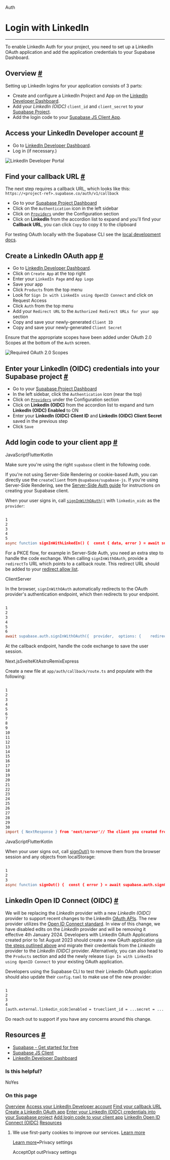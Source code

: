 Auth

# Login with LinkedIn

* * *

To enable LinkedIn Auth for your project, you need to set up a LinkedIn OAuth application and add the application credentials to your Supabase Dashboard.

## Overview [\#](https://supabase.com/docs/guides/auth/social-login/auth-linkedin\#overview)

Setting up LinkedIn logins for your application consists of 3 parts:

- Create and configure a LinkedIn Project and App on the [LinkedIn Developer Dashboard](https://www.linkedin.com/developers/apps).
- Add your _LinkedIn (OIDC)_ `client_id` and `client_secret` to your [Supabase Project](https://supabase.com/dashboard).
- Add the login code to your [Supabase JS Client App](https://github.com/supabase/supabase-js).

## Access your LinkedIn Developer account [\#](https://supabase.com/docs/guides/auth/social-login/auth-linkedin\#access-your-linkedin-developer-account)

- Go to [LinkedIn Developer Dashboard](https://www.linkedin.com/developers/apps).
- Log in (if necessary.)

![LinkedIn Developer Portal](https://supabase.com/docs/img/guides/auth-linkedin/linkedin_developers_page.png)

## Find your callback URL [\#](https://supabase.com/docs/guides/auth/social-login/auth-linkedin\#find-your-callback-url)

The next step requires a callback URL, which looks like this: `https://<project-ref>.supabase.co/auth/v1/callback`

- Go to your [Supabase Project Dashboard](https://supabase.com/dashboard)
- Click on the `Authentication` icon in the left sidebar
- Click on [`Providers`](https://supabase.com/dashboard/project/_/auth/providers) under the Configuration section
- Click on **LinkedIn** from the accordion list to expand and you'll find your **Callback URL**, you can click `Copy` to copy it to the clipboard

For testing OAuth locally with the Supabase CLI see the [local development docs](https://supabase.com/docs/guides/cli/local-development#use-auth-locally).

## Create a LinkedIn OAuth app [\#](https://supabase.com/docs/guides/auth/social-login/auth-linkedin\#create-a-linkedin-oauth-app)

- Go to [LinkedIn Developer Dashboard](https://www.linkedin.com/developers/apps).
- Click on `Create App` at the top right
- Enter your `LinkedIn Page` and `App Logo`
- Save your app
- Click `Products` from the top menu
- Look for `Sign In with LinkedIn using OpenID Connect` and click on Request Access
- Click `Auth` from the top menu
- Add your `Redirect URL` to the `Authorized Redirect URLs for your app` section
- Copy and save your newly-generated `Client ID`
- Copy and save your newly-generated `Client Secret`

Ensure that the appropriate scopes have been added under OAuth 2.0 Scopes at the bottom of the `Auth` screen.

![Required OAuth 2.0 Scopes](https://supabase.com/docs/img/guides/auth-linkedin/oauth-scopes.png)

## Enter your LinkedIn (OIDC) credentials into your Supabase project [\#](https://supabase.com/docs/guides/auth/social-login/auth-linkedin\#enter-your-linkedin-oidc-credentials-into-your-supabase-project)

- Go to your [Supabase Project Dashboard](https://supabase.com/dashboard)
- In the left sidebar, click the `Authentication` icon (near the top)
- Click on [`Providers`](https://supabase.com/dashboard/project/_/auth/providers) under the Configuration section
- Click on **LinkedIn (OIDC)** from the accordion list to expand and turn **LinkedIn (OIDC) Enabled** to ON
- Enter your **LinkedIn (OIDC) Client ID** and **LinkedIn (OIDC) Client Secret** saved in the previous step
- Click `Save`

## Add login code to your client app [\#](https://supabase.com/docs/guides/auth/social-login/auth-linkedin\#add-login-code-to-your-client-app)

JavaScriptFlutterKotlin

Make sure you're using the right `supabase` client in the following code.

If you're not using Server-Side Rendering or cookie-based Auth, you can directly use the `createClient` from `@supabase/supabase-js`. If you're using Server-Side Rendering, see the [Server-Side Auth guide](https://supabase.com/docs/guides/auth/server-side/creating-a-client) for instructions on creating your Supabase client.

When your user signs in, call [`signInWithOAuth()`](https://supabase.com/docs/reference/javascript/auth-signinwithoauth) with `linkedin_oidc` as the `provider`:

```flex

1
2
3
4
5
async function signInWithLinkedIn() {  const { data, error } = await supabase.auth.signInWithOAuth({    provider: 'linkedin_oidc',  })}
```

For a PKCE flow, for example in Server-Side Auth, you need an extra step to handle the code exchange. When calling `signInWithOAuth`, provide a `redirectTo` URL which points to a callback route. This redirect URL should be added to your [redirect allow list](https://supabase.com/docs/guides/auth/redirect-urls).

ClientServer

In the browser, `signInWithOAuth` automatically redirects to the OAuth provider's authentication endpoint, which then redirects to your endpoint.

```flex

1
2
3
4
5
6
await supabase.auth.signInWithOAuth({  provider,  options: {    redirectTo: `http://example.com/auth/callback`,  },})
```

At the callback endpoint, handle the code exchange to save the user session.

Next.jsSvelteKitAstroRemixExpress

Create a new file at `app/auth/callback/route.ts` and populate with the following:

```flex

1
2
3
4
5
6
7
8
9
10
11
12
13
14
15
16
17
18
19
20
21
22
23
24
25
26
27
28
29
30
import { NextResponse } from 'next/server'// The client you created from the Server-Side Auth instructionsimport { createClient } from '@/utils/supabase/server'export async function GET(request: Request) {  const { searchParams, origin } = new URL(request.url)  const code = searchParams.get('code')  // if "next" is in param, use it as the redirect URL  const next = searchParams.get('next') ?? '/'  if (code) {    const supabase = await createClient()    const { error } = await supabase.auth.exchangeCodeForSession(code)    if (!error) {      const forwardedHost = request.headers.get('x-forwarded-host') // original origin before load balancer      const isLocalEnv = process.env.NODE_ENV === 'development'      if (isLocalEnv) {        // we can be sure that there is no load balancer in between, so no need to watch for X-Forwarded-Host        return NextResponse.redirect(`${origin}${next}`)      } else if (forwardedHost) {        return NextResponse.redirect(`https://${forwardedHost}${next}`)      } else {        return NextResponse.redirect(`${origin}${next}`)      }    }  }  // return the user to an error page with instructions  return NextResponse.redirect(`${origin}/auth/auth-code-error`)}
```

JavaScriptFlutterKotlin

When your user signs out, call [signOut()](https://supabase.com/docs/reference/javascript/auth-signout) to remove them from the browser session and any objects from localStorage:

```flex

1
2
3
async function signOut() {  const { error } = await supabase.auth.signOut()}
```

## LinkedIn Open ID Connect (OIDC) [\#](https://supabase.com/docs/guides/auth/social-login/auth-linkedin\#linkedin-open-id-connect-oidc)

We will be replacing the _LinkedIn_ provider with a new _LinkedIn (OIDC)_ provider to support recent changes to the LinkedIn [OAuth APIs](https://learn.microsoft.com/en-us/linkedin/shared/authentication/authorization-code-flow?context=linkedin%2Fcontext&tabs=HTTPS1). The new provider utilizes the [Open ID Connect standard](https://learn.microsoft.com/en-us/linkedin/consumer/integrations/self-serve/sign-in-with-linkedin-v2#validating-id-tokens). In view of this change, we have disabled edits on the _LinkedIn_ provider and will be removing it effective 4th January 2024. Developers with LinkedIn OAuth Applications created prior to 1st August 2023 should create a new OAuth application [via the steps outlined above](https://supabase.com/docs/guides/auth/social-login/auth-linkedin#create-a-linkedin-oauth-app) and migrate their credentials from the _LinkedIn_ provider to the _LinkedIn (OIDC)_ provider. Alternatively, you can also head to the `Products` section and add the newly release `Sign In with LinkedIn using OpenID Connect` to your existing OAuth application.

Developers using the Supabase CLI to test their LinkedIn OAuth application should also update their `config.toml` to make use of the new provider:

```flex

1
2
3
4
[auth.external.linkedin_oidc]enabled = trueclient_id = ...secret = ...
```

Do reach out to support if you have any concerns around this change.

## Resources [\#](https://supabase.com/docs/guides/auth/social-login/auth-linkedin\#resources)

- [Supabase - Get started for free](https://supabase.com/)
- [Supabase JS Client](https://github.com/supabase/supabase-js)
- [LinkedIn Developer Dashboard](https://api.linkedin.com/apps)

### Is this helpful?

NoYes

### On this page

[Overview](https://supabase.com/docs/guides/auth/social-login/auth-linkedin#overview) [Access your LinkedIn Developer account](https://supabase.com/docs/guides/auth/social-login/auth-linkedin#access-your-linkedin-developer-account) [Find your callback URL](https://supabase.com/docs/guides/auth/social-login/auth-linkedin#find-your-callback-url) [Create a LinkedIn OAuth app](https://supabase.com/docs/guides/auth/social-login/auth-linkedin#create-a-linkedin-oauth-app) [Enter your LinkedIn (OIDC) credentials into your Supabase project](https://supabase.com/docs/guides/auth/social-login/auth-linkedin#enter-your-linkedin-oidc-credentials-into-your-supabase-project) [Add login code to your client app](https://supabase.com/docs/guides/auth/social-login/auth-linkedin#add-login-code-to-your-client-app) [LinkedIn Open ID Connect (OIDC)](https://supabase.com/docs/guides/auth/social-login/auth-linkedin#linkedin-open-id-connect-oidc) [Resources](https://supabase.com/docs/guides/auth/social-login/auth-linkedin#resources)

1. We use first-party cookies to improve our services. [Learn more](https://supabase.com/privacy#8-cookies-and-similar-technologies-used-on-our-european-services)



   [Learn more](https://supabase.com/privacy#8-cookies-and-similar-technologies-used-on-our-european-services)•Privacy settings





   AcceptOpt outPrivacy settings